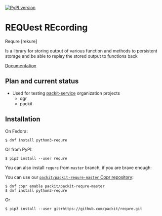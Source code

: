 [![PyPI version](https://badge.fury.io/py/requre.svg)](https://badge.fury.io/py/requre)

# REQUest REcording

Requre \[rekure\]

Is a library for storing output of various function and methods to
persistent storage and be able to replay the stored output to functions
back

[Documentation](https://requre.readthedocs.io/en/latest/)

## Plan and current status

- Used for testing [packit-service](https://github.com/packit-service) organization projects
  - ogr
  - packit

## Installation

On Fedora:

```
$ dnf install python3-requre
```

Or from PyPI:

```
$ pip3 install --user requre
```

You can also install `requre` from `master` branch, if you are brave enough:

You can use our [`packit/packit-requre-master` Copr repository](https://copr.fedorainfracloud.org/coprs/packit/packit-requre-master/):

```
$ dnf copr enable packit/packit-requre-master
$ dnf install python3-requre
```

Or

```
$ pip3 install --user git+https://github.com/packit/requre.git
```
